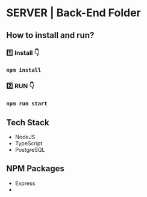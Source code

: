 # SERVER | Back-End Folder

## How to install and run?

### 1️⃣ Install 👇

### `npm install`

### 2️⃣ RUN 👇

### `npm run start`

## Tech Stack

- NodeJS
- TypeScript
- PostgreSQL

## NPM Packages

- Express
-
